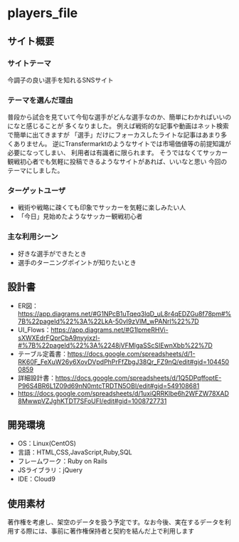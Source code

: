 # players_file

## サイト概要
### サイトテーマ
今調子の良い選手を知れるSNSサイト

### テーマを選んだ理由
普段から試合を見ていて今旬な選手がどんな選手なのか、簡単にわかればいいのになと感じることが
多くなりました。
例えば戦術的な記事や動画はネット検索で簡単に出てきますが
「選手」だけにフォーカスしたライトな記事はあまり多くありません。
逆にTransfermarktのようなサイトでは市場価値等の前提知識が必要になってしまい、
利用者は有識者に限られます。
そうではなくてサッカー観戦初心者でも気軽に投稿できるようなサイトがあれば、いいなと思い
今回のテーマにしました。

### ターゲットユーザ
- 戦術や戦略に疎くても印象でサッカーを気軽に楽しみたい人
- 「今日」見始めたようなサッカー観戦初心者

### 主な利用シーン
- 好きな選手ができたとき
- 選手のターニングポイントが知りたいとき

## 設計書
- ER図：https://app.diagrams.net/#G1NPcB1uTqeq3lqD_uL8r4qEDZGu8f78pm#%7B%22pageId%22%3A%22LkA-50vI9zVlM_wPANrl%22%7D
- UI_Flows：https://app.diagrams.net/#G1lpmeRHVi-sXWXEdrFQprCbA9nyyixzl-#%7B%22pageId%22%3A%2248jVFMlgaSScSIEwnXbb%22%7D
- テーブル定義書：https://docs.google.com/spreadsheets/d/1-RK60F_FeXuW26y6XovDVpdPhPrFfZbgJ38Qr_FZ9nQ/edit#gid=1044500859
- 詳細設計書：https://docs.google.com/spreadsheets/d/1Q5DPqffoptE-P96S4BR6L1Z09d69nN0mtcTRDTN5OBI/edit#gid=549108681
- https://docs.google.com/spreadsheets/d/1uxiQRRKlbe6h2WFZW78XAD8MwwpVZJghKTDT7SFoUFI/edit#gid=1008727731

## 開発環境
- OS：Linux(CentOS)
- 言語：HTML,CSS,JavaScript,Ruby,SQL
- フレームワーク：Ruby on Rails
- JSライブラリ：jQuery
- IDE：Cloud9

## 使用素材
著作権を考慮し、架空のデータを扱う予定です。なお今後、実在するデータを利用する際には、事前に著作権保持者と契約を結んだ上で利用します

